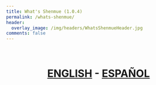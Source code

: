 ```yaml
---
title: What's Shenmue (1.0.4)
permalink: /whats-shenmue/
header:
  overlay_image: /img/headers/WhatsShenmueHeader.jpg
comments: false
---
```

<br>
<h1 style="text-align: center;"><strong><a href="/whats-shenmue-eng/">ENGLISH</a> - <a href="/whats-shenmue-esp/">ESPAÑOL</a></strong></h1>